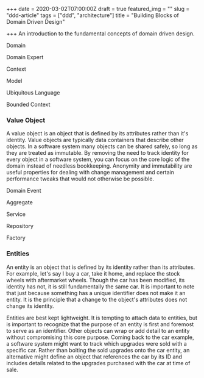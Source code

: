 +++
date = 2020-03-02T07:00:00Z
draft = true
featured_img = ""
slug = "ddd-article"
tags = ["ddd", "architecture"]
title = "Building Blocks of Domain Driven Design"

+++
An introduction to the fundamental concepts of domain driven design.

Domain

Domain Expert

Context

Model

Ubiquitous Language

Bounded Context

### Value Object

A value object is an object that is defined by its attributes rather than it's identity. Value objects are typically data containers that describe other objects. In a software system many objects can be shared safely, so long as they are treated as immutable. By removing the need to track identity for every object in a software system, you can focus on the core logic of the domain instead of needless bookkeeping. Anonymity and immutability are useful properties for dealing with change management and certain performance tweaks that would not otherwise be possible.

Domain Event

Aggregate

Service

Repository

Factory

### Entities

An entity is an object that is defined by its identity rather than its attributes. For example, let's say I buy a car, take it home, and replace the stock wheels with aftermarket wheels. Though the car has been modified, its identity has not, it is still fundamentally the same car.      It is important to note that just because something has a unique identifier does not make it an entity. It is the principle that a change to the object's attributes does not change its identity.

Entities are best kept lightweight. It is tempting to attach data to entities, but is important to recognize that the purpose of an entity is first and foremost to serve as an identifier. Other objects can wrap or add detail to an entity without compromising this core purpose. Coming back to the car example, a software system might want to track which upgrades were sold with a specific car. Rather than bolting the sold upgrades onto the car entity, an alternative might define an object that references the car by its ID and includes details related to the upgrades purchased with the car at time of sale.